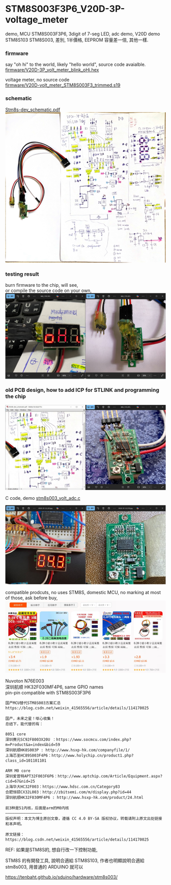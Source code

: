 # STM8S003F3P6_V20D-3P-voltage_meter
demo, MCU STM8S003F3P6, 3digit of 7-seg LED, adc demo, V20D demo  
STM8S103 STM8S003, 差別, 1半價格, EEPROM 容量差一倍, 其他一樣.  

### firmware
say "oh hi" to the world, likely "hello world", source code avaialble.  
[firmware/V20D-3P_volt_meter_blink_oHi.hex](V20D-3P_volt_meter_blink_oHi.hex)  

voltage meter, no source code  
[firmware/V20D-volt_meter_STM8S003F3_trimmed.s19](firmware/V20D-volt_meter_STM8S003F3_trimmed.s19)  

### schematic
[Stm8s-dev_schematic.pdf](Stm8s-dev_schematic.pdf)  
![Stm8s-dev_schematic.jpg](Stm8s-dev_schematic.jpg)

### testing result
burn firmware to the chip, will see,  
or compile the source code on your own,  
![says_oh-hi.JPG](says_oh-hi.JPG)

### old PCB design, how to add ICP for STLINK and programming the chip
![add_ICP_headers.JPG](add_ICP_headers.JPG)


C code, demo
[stm8s003_volt_adc.c](stm8s003_volt_adc.c)  

![VD20-3P-STM8S003_LED_VOLT_METER.JPG](VD20-3P-STM8S003_LED_VOLT_METER.JPG)   

compatible prodcuts, no uses STM8S, domestic MCU, no marking at most of those,
ask before buy,  
![VOL_TMETER.JPG](VOL_TMETER.JPG)  


Nuvoton N76E003  
深圳航顺 HK32F030MF4P6, same GPIO names  
pin-pin compatible with STM8S003F3P6  

```
国产MCU替代STM8S003方案汇总  
https://blog.csdn.net/weixin_41565556/article/details/114170025  
  
国产，未来之星！呕心收集！  
总结下，能代替的有：  

8051 core
深圳赛元SC92F8003X20U ：https://www.socmcu.com/index.php?m=Product&a=index&bid=59  
深圳航顺HK8S003P : http://www.hsxp-hk.com/companyfile/1/  
上海芯圣HC89S003F4P6：http://www.holychip.cn/product1.php?class_id=101101101  

ARM M0 core
深圳爱普特APT32F003F6P6：http://www.aptchip.com/Article/Equipment.aspx?cid=67&nid=25  
上海华大HC32F003：https://www.hdsc.com.cn/Category83  
合肥恒硕CX32L003：http://zbitsemi.com/m/display.php?id=44  
深圳航顺HK32F030MF4P6 : http://www.hsxp-hk.com/product/24.html
  
前3种是51内核，后面是arm的M0内核  
————————————————  
版权声明：本文为博主原创文章，遵循 CC 4.0 BY-SA 版权协议，转载请附上原文出处链接和本声明。  

原文链接：https://blog.csdn.net/weixin_41565556/article/details/114170025  
```


REF:
如果是STM8S的, 想自行改一下控制功能,  

STM8S 的有開發工具, 說明合適給 STM8S103, 作者也明顯說明合適給 stm8s003, 用普通的 ARDUINO 就可以  

https://tenbaht.github.io/sduino/hardware/stm8s003/  

